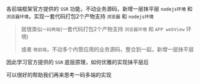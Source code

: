 
各前端框架官方提供的 `SSR` 功能，不动业务源码，新增一层抹平层 `nodejs环境` 和 `浏览器环境`，实现一套代码打包2个产物支持 `浏览器` 和 `nodejs环境`


> 就很类似`一码两端`(一套代码打包2个产物支持 `浏览器环境` 和 `APP webView` 环境)
>
> 或者 `微前端`，不动多个内管应用的业务源码，整合到一起，新增一层抹平层

因此学习官方提供的 `SSR` 底层原理，如何优雅的实现抹平层后

可以很好的帮助我们再来思考一码多端的实现
